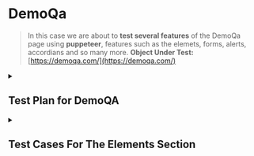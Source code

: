 # DemoQa

> In this case we are about to **test several features** of the DemoQa page using **puppeteer**, features such as the elemets, forms, alerts, accordians and so many more.
**Object Under Test:** [https://demoqa.com/](https://demoqa.com/)


<details>
  <summary><h2>Test Plan for DemoQA</h2></summary>

  **Objective:** The objective of this test plan is to validate the functionality and usability of the interactive elements on the QA demonstration webpage.

**Scope:** This test plan covers the following elements on the webpage:

- Elements
- Forms
- Alerts, Frame & Windows
- Widgets
- Interactions
- Book Store Application

**Approach:** Each of the above elements will be tested individually to ensure they function as expected. Automated tests using Puppeteer will be used to simulate user interaction with these elements, using desktop and mobile views.

**Test Strategy:**

1. **Elements:** Verify that all elements (buttons, text boxes, etc.) load correctly and respond to user interaction as expected.
2. **Forms:** Verify that forms accept user input and process it correctly. This includes input validation and verifying that success/error messages are displayed correctly.
3. **Alerts, Frame & Windows:** Verify that alerts display correctly and that frames and windows load and function as expected.
4. **Widgets:** Verify that widgets load correctly and function as expected.
5. **Interactions:** Verify that interactions (such as drag and drop) function correctly.
6. **Book Store Application:** Verify that the bookstore application loads correctly, that all links and buttons function as expected, and that the shopping cart functionality works correctly.

**Success Criteria:** Each of the above elements should function as expected with no errors. Any deviation from expected functionality will be considered a test failure.

**Schedule:** The tests will be performed in the following order: Elements, Forms, Alerts, Frame & Windows, Widgets, Interactions, Book Store Application. Each set of tests will be performed in a separate session to avoid interference between tests.

**Resources:** The tests will be performed using Puppeteer to automate user interactions. **A development environment with Node.js and Puppeteer installed will be required.**

**Risks:** The main risks to this test plan are changes to the QA demonstration webpage that could cause tests to fail. To mitigate this risk, the webpage will be reviewed before each test session to identify any changes that could affect the tests.

</details>

<details>
  <summary><h2>Test Cases For The Elements Section</h2></summary>

## Test Case 1: Text Box

**Test Objective:** Verify that the text box accepts user input and displays the results correctly.

**Steps to Follow (Manual Testing):**

1. Open the webpage **[https://demoqa.com/text-box](https://demoqa.com/text-box)** in a browser.
2. Enter a name into the "Full Name" field.
3. Enter an email into the "Email" field.
4. Enter an address into the "Current Address" field.
5. Enter another address into the "Permanent Address" field.
6. Click the "Submit" button.
7. Verify that the results are displayed correctly under "Output".

**Expected Outcome:** After clicking "Submit", the results should be displayed under "Output" and should match the data you entered into the form fields.

****************************Automation code using puppeteer is [here](https://github.com/AngelDHackerman/puppeteer-automation-testing/tree/master/DemoQa).**

## Test Case 2: Check Box

**Test Objective:** Verify that the checkboxes can be selected and unselected, and that the correct output is displayed when a checkbox is selected.

**Steps to Follow (Manual Testing):**

1. Open the webpage **[https://demoqa.com/checkbox](https://demoqa.com/checkbox)** in a browser.
2. Click on the toggle on the left of the directory “Home”; Desktop, Documents, Downloads should be displayed now. 
3. Click on the left toggles of each of those new directories, under Documents 2 new directories should be shown now: WorkSpace & Office. 
4. Click on the left toggle of those directories: WorkSpace & Office. 
5. Now select one by one the files: Notes, Commands, React, Angular, Veu, Public, Private, Classified, General, Word File.doc and Excel File.doc. All check box should be marked now **(CREATE A VALIDATION FOR THE “you have selected” SECTION)**. 
6. Now unselect all the files by clicking on the check box of the parent directory “Home”, now all files should be unselected. 
7. Collapse all directories by clicking on the toggle of the parent directories:  Desktop, Documents, Downloads and then collapse the directory Home.

**Expected Outcome:** After clicking on a checkbox, it should be selected and the correct output should be displayed in the "Checked and unchecked" box. If the checkbox is clicked again, it should be unselected and the output should be updated accordingly.

## Test Case 3: Radio Button

**Test Objective:** Verify that the radio buttons can be selected and that the correct output is displayed when a radio button is selected.

**Steps to Follow (Manual Testing):**

1. Open the webpage **[https://demoqa.com/radio-button](https://demoqa.com/radio-button)** in a browser.
2. Click on a radio button “yes”.
3. Verify that the radio button is selected.
4. Verify that the correct output is displayed below the radio buttons.
5. Click on a radio button “Impressive”.
6. Verify that the radio button is selected.
7. Verify that the correct output is displayed below the radio buttons.

**Expected Outcome:** After clicking on a radio button, it should be selected and the correct output should be displayed below the radio buttons. If another radio button is clicked, it should become selected and the previous one should be deselected, and the output should be updated accordingly.

## Test Case 4: Web Tables

**Test Objective:** Verify that the web table displays the correct data and that the user can interact with the table as expected.

**Steps to Follow (Manual Testing):**

1. Open the webpage **[https://demoqa.com/webtables](https://demoqa.com/webtables)** in a browser.
2. Verify that the table is displayed with the correct data.
3. Click on the button “Delete” in the "Action" column for the first row (Cierra Vega) and verify that the row is removed. 
4. Click on the button “Edit” in the "Action" column for the new first row (Kierra Gentry) and change the name to “Katrina” and her age is now “19”, click on submit button. Name has to be changed now to katrina with 19 years old
5. Click on the “Add” button, fill out the first and last name with “Angel Hackerman”, email: angelhackerman@test.com, Age 27, salary 4000, department IT. Click on submit. A new row has to be created 
6. In the input “type to search” type “Angel” and the new row created has to be displayed, make sure the first column if for “Angel Hackerman” 

**Expected Outcome:** The table should display the correct data and the buttons in the "Action" column should function as expected. If there is an "Add" button, it should allow you to add a new row to the table, also we should be able to delete and edit the columns of the table. 

## Test Case 5: Buttons

**Test Objective:** Verify that the buttons on the page respond correctly to user interactions.

**Steps to Follow (Manual Testing):**

1. Open the webpage **[https://demoqa.com/buttons](https://demoqa.com/buttons)** in a browser.
2. Double click on the "Double Click Me" button and verify that the correct message is displayed.
3. Right click on the "Right Click Me" button and verify that the correct message is displayed.
4. Click on the "Click Me" button and verify that the correct message is displayed.

**Expected Outcome:** After interacting with each button, the correct message should be displayed below the button. The "Double Click Me" button should display a message about a double click, the "Right Click Me" button should display a message about a right click, and the "Click Me" button should display a message about a click.

## Test Case 6: Links

**Test Objective:** Verify that the links on the page respond correctly to user interactions and that the correct API status is received.

**Steps to Follow (Manual Testing):**

1. Open the webpage **[https://demoqa.com/links](https://demoqa.com/links)** in a browser.
2. Click on “Home” and “HomeS9OAn” both should open a new tab and show you the home page. 
3. Click on the "Created" link and verify that the correct API status is displayed.
4. Repeat for the other links ("No Content", "Moved", "Bad Request", "Unauthorized", "Forbidden", "Not Found").

**Expected Outcome:** After clicking on each link, the correct API status should be displayed. For example, after clicking on the "Created" link, the API status "201 Created" should be displayed.

</details>

